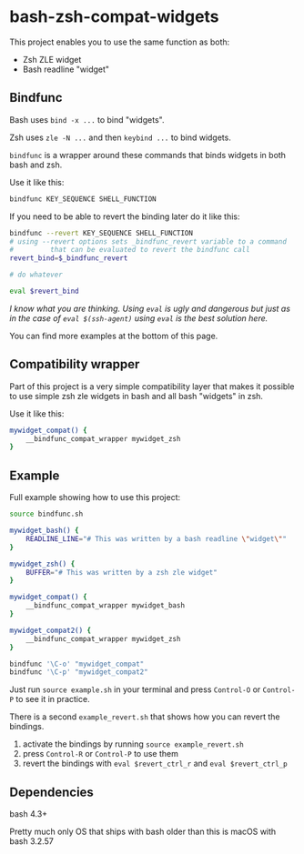 # bash-zsh-compat-widgets

This project enables you to use the same function as both:

- Zsh ZLE widget
- Bash readline "widget"


## Bindfunc

Bash uses `bind -x ...` to bind "widgets".

Zsh uses `zle -N ...` and then `keybind ...` to bind widgets.

`bindfunc` is a wrapper around these commands that binds widgets in both bash and zsh.

Use it like this:

```sh
bindfunc KEY_SEQUENCE SHELL_FUNCTION
```

If you need to be able to revert the binding later do it like this:

```sh
bindfunc --revert KEY_SEQUENCE SHELL_FUNCTION
# using --revert options sets _bindfunc_revert variable to a command
#         that can be evaluated to revert the bindfunc call
revert_bind=$_bindfunc_revert

# do whatever

eval $revert_bind
```

*I know what you are thinking. Using `eval` is ugly and dangerous but just as in the case of `eval $(ssh-agent)` using `eval` is the best solution here.*

You can find more examples at the bottom of this page.

## Compatibility wrapper

Part of this project is a very simple compatibility layer that makes it possible to use simple zsh zle widgets in bash and all bash "widgets" in zsh.

Use it like this:

```sh
mywidget_compat() {
    __bindfunc_compat_wrapper mywidget_zsh
}
```

## Example

Full example showing how to use this project:

```sh
source bindfunc.sh

mywidget_bash() {
    READLINE_LINE="# This was written by a bash readline \"widget\""
}

mywidget_zsh() {
    BUFFER="# This was written by a zsh zle widget"
}

mywidget_compat() {
    __bindfunc_compat_wrapper mywidget_bash
}

mywidget_compat2() {
    __bindfunc_compat_wrapper mywidget_zsh
}

bindfunc '\C-o' "mywidget_compat"  
bindfunc '\C-p' "mywidget_compat2"  
```

Just run `source example.sh` in your terminal and press `Control-O` or `Control-P` to see it in practice.

There is a second `example_revert.sh` that shows how you can revert the bindings.

1) activate the bindings by running `source example_revert.sh`
1) press `Control-R` or `Control-P` to use them
1) revert the bindings with `eval $revert_ctrl_r` and `eval $revert_ctrl_p`

## Dependencies

bash 4.3+

Pretty much only OS that ships with bash older than this is macOS with bash 3.2.57
 
